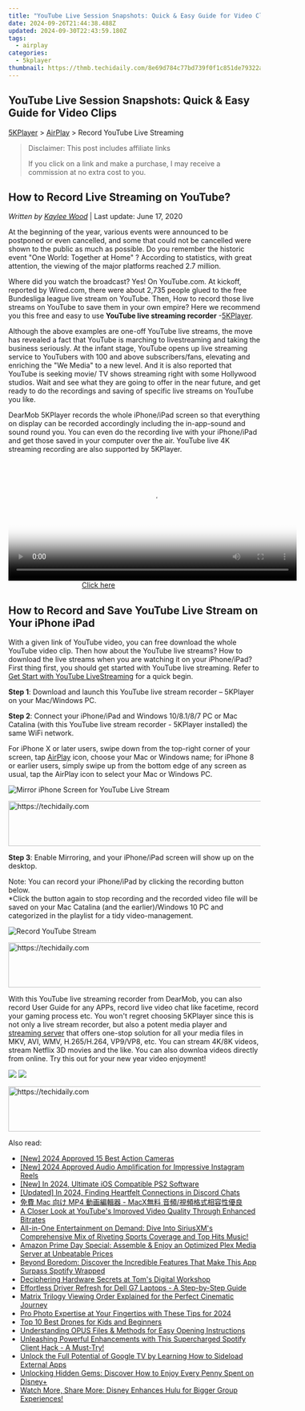```yaml
---
title: "YouTube Live Session Snapshots: Quick & Easy Guide for Video Clips"
date: 2024-09-26T21:44:38.488Z
updated: 2024-09-30T22:43:59.180Z
tags:
  - airplay
categories:
  - 5kplayer
thumbnail: https://thmb.techidaily.com/8e69d784c77bd739f0f1c851de79322ac9ec55e884e7ced93bcfd0b725d11a77.jpg
---
```


## YouTube Live Session Snapshots: Quick & Easy Guide for Video Clips

[5KPlayer](https://tools.techidaily.com/5kplayer/products/) \> [AirPlay](https://tools.techidaily.com/5kplayer/airplay/) \> Record YouTube Live Streaming

>  Disclaimer: This post includes affiliate links
>
>  If you click on a link and make a purchase, I may receive a commission at no extra cost to you.
>

## How to Record Live Streaming on YouTube?

 _Written by [Kaylee Wood](https://www.quora.com/profile/Amanda-Hu-21)_ | Last update: June 17, 2020

At the beginning of the year, various events were announced to be postponed or even cancelled, and some that could not be cancelled were shown to the public as much as possible. Do you remember the historic event "One World: Together at Home" ? According to statistics, with great attention, the viewing of the major platforms reached 2.7 million. 

Where did you watch the broadcast? Yes! On YouTube.com. At kickoff, reported by Wired.com, there were about 2,735 people glued to the free Bundesliga league live stream on YouTube. Then, How to record those live streams on YouTube to save them in your own empire? Here we recommend you this free and easy to use **YouTube live streaming recorder** \-[5KPlayer](https://tools.techidaily.com/5kplayer/products/). 

Although the above examples are one-off YouTube live streams, the move has revealed a fact that YouTube is marching to livestreaming and taking the business seriously. At the infant stage, YouTube opens up live streaming service to YouTubers with 100 and above subscribers/fans, elevating and enriching the "We Media" to a new level. And it is also reported that YouTube is seeking movie/ TV shows streaming right with some Hollywood studios. Wait and see what they are going to offer in the near future, and get ready to do the recordings and saving of specific live streams on YouTube you like. 

DearMob 5KPlayer records the whole iPhone/iPad screen so that everything on display can be recorded accordingly including the in-app-sound and sound round you. You can even do the recording live with your iPhone/iPad and get those saved in your computer over the air. YouTube live 4K streaming recording are also supported by 5KPlayer. 

<!-- affiliate ads begin -->
<span id="1982499">
					<video width="576" height="240" style="cursor:pointer"
           poster="//a.impactradius-go.com/display-clicktoplayimage/1982499.png"
           onclick="if(!this.playClicked){this.play();this.setAttribute('controls',true);this.playClicked=true;}">
	   <source src="//a.impactradius-go.com/display-ad/22993-1982499">
	   <img src="//a.impactradius-go.com/display-clicktoplayimage/1982499.png" style="border: none; height: 100%; width: 100%; object-fit: contain">
	</video>
	<div style="width:360px;text-align:center"><a href="javascript:window.open(decodeURIComponent('https%3A%2F%2Fhomestyler.sjv.io%2Fc%2F5597632%2F1982499%2F22993'), '_blank');void(0);">Click here</a></div>
</span>
<img height="0" width="0" src="https://imp.pxf.io/i/5597632/1982499/22993" style="position:absolute;visibility:hidden;" border="0" />
<!-- affiliate ads end -->

## How to Record and Save YouTube Live Stream on Your iPhone iPad

With a given link of YouTube video, you can free download the whole YouTube video clip. Then how about the YouTube live streams? How to download the live streams when you are watching it on your iPhone/iPad? First thing first, you should get started with YouTube live streaming. Refer to [Get Start with YouTube LiveStreaming](https://developers.google.com/youtube/v3/live/getting-started) for a quick begin. 

**Step 1**: Download and launch this YouTube live stream recorder – 5KPlayer on your Mac/Windows PC.

**Step 2**: Connect your iPhone/iPad and Windows 10/8.1/8/7 PC or Mac Catalina (with this YouTube live stream recorder - 5KPlayer installed) the same WiFi network.

For iPhone X or later users, swipe down from the top-right corner of your screen, tap [AirPlay](https://tools.techidaily.com/5kplayer/airplay/) icon, choose your Mac or Windows name; for iPhone 8 or earlier users, simply swipe up from the bottom edge of any screen as usual, tap the AirPlay icon to select your Mac or Windows PC.

![Mirror iPhone Screen for YouTube Live Stream](https://www.5kplayer.com/airplay/img/mirror-iphone-screen.jpg) 

<!-- affiliate ads begin -->
<a href="https://appsumo.8odi.net/c/5597632/2130875/7443" target="_top" id="2130875">
  <img src="//a.impactradius-go.com/display-ad/7443-2130875" border="0" alt="https://techidaily.com" width="728" height="90"/>
</a>
<img height="0" width="0" src="https://appsumo.8odi.net/i/5597632/2130875/7443" style="position:absolute;visibility:hidden;" border="0" />
<!-- affiliate ads end -->

**Step 3**: Enable Mirroring, and your iPhone/iPad screen will show up on the desktop.

Note: You can record your iPhone/iPad by clicking the recording button below.   
 \*Click the button again to stop recording and the recorded video file will be saved on your Mac Catalina (and the earlier)/Windows 10 PC and categorized in the playlist for a tidy video-management.

![Record YouTube Stream](https://www.5kplayer.com/airplay/../video-music-player/img/5kp-wmc-alternative-zjy-recording.jpg) 

<!-- affiliate ads begin -->
<a href="https://appsumo.8odi.net/c/5597632/2049387/7443" target="_top" id="2049387">
  <img src="//a.impactradius-go.com/display-ad/7443-2049387" border="0" alt="https://techidaily.com" width="728" height="90"/>
</a>
<img height="0" width="0" src="https://appsumo.8odi.net/i/5597632/2049387/7443" style="position:absolute;visibility:hidden;" border="0" />
<!-- affiliate ads end -->

With this YouTube live streaming recorder from DearMob, you can also record User Guide for any APPs, record live video chat like facetime, record your gaming process etc. You won't regret choosing 5KPlayer since this is not only a live stream recorder, but also a potent media player and [streaming server](https://tools.techidaily.com/5kplayer/airplay/) that offers one-stop solution for all your media files in MKV, AVI, WMV, H.265/H.264, VP9/VP8, etc. You can stream 4K/8K videos, stream Netflix 3D movies and the like. You can also downloa videos directly from online. Try this out for your new year video enjoyment!

[![](https://www.5kplayer.com/airplay/../button/freedownwhitewin.png)](https://tools.techidaily.com/5kplayer/products/) [![](https://www.5kplayer.com/airplay/../button/freedownbackmac.png)](https://tools.techidaily.com/5kplayer/products/)

<!-- affiliate ads begin -->
<a href="https://aligracehair.sjv.io/c/5597632/1997695/19272" target="_top" id="1997695">
  <img src="//a.impactradius-go.com/display-ad/19272-1997695" border="0" alt="https://techidaily.com" width="728" height="90"/>
</a>
<img height="0" width="0" src="https://aligracehair.sjv.io/i/5597632/1997695/19272" style="position:absolute;visibility:hidden;" border="0" />
<!-- affiliate ads end -->

<ins class="adsbygoogle"
     style="display:block"
     data-ad-format="autorelaxed"
     data-ad-client="ca-pub-7571918770474297"
     data-ad-slot="1223367746"></ins>

<ins class="adsbygoogle"
     style="display:block"
     data-ad-client="ca-pub-7571918770474297"
     data-ad-slot="8358498916"
     data-ad-format="auto"
     data-full-width-responsive="true"></ins>

<span class="atpl-alsoreadstyle">Also read:</span>
<div><ul>
<li><a href="https://vp-tips.techidaily.com/new-2024-approved-15-best-action-cameras/"><u>[New] 2024 Approved 15 Best Action Cameras</u></a></li>
<li><a href="https://instagram-video-files.techidaily.com/new-2024-approved-audio-amplification-for-impressive-instagram-reels/"><u>[New] 2024 Approved Audio Amplification for Impressive Instagram Reels</u></a></li>
<li><a href="https://visual-screen-recording.techidaily.com/new-in-2024-ultimate-ios-compatible-ps2-software/"><u>[New] In 2024, Ultimate iOS Compatible PS2 Software</u></a></li>
<li><a href="https://discord-videos.techidaily.com/updated-in-2024-finding-heartfelt-connections-in-discord-chats/"><u>[Updated] In 2024, Finding Heartfelt Connections in Discord Chats</u></a></li>
<li><a href="https://discover-dash.techidaily.com/mac-mp4-macx/"><u>免費 Mac 向け MP4 動画編輯器 - MacX無料 音頻/視頻格式相容性優良</u></a></li>
<li><a href="https://media-tips.techidaily.com/a-closer-look-at-youtubes-improved-video-quality-through-enhanced-bitrates/"><u>A Closer Look at YouTube's Improved Video Quality Through Enhanced Bitrates</u></a></li>
<li><a href="https://media-tips.techidaily.com/all-in-one-entertainment-on-demand-dive-into-siriusxms-comprehensive-mix-of-riveting-sports-coverage-and-top-hits-music/"><u>All-in-One Entertainment on Demand: Dive Into SiriusXM's Comprehensive Mix of Riveting Sports Coverage and Top Hits Music!</u></a></li>
<li><a href="https://media-tips.techidaily.com/amazon-prime-day-special-assemble-and-enjoy-an-optimized-plex-media-server-at-unbeatable-prices/"><u>Amazon Prime Day Special: Assemble & Enjoy an Optimized Plex Media Server at Unbeatable Prices</u></a></li>
<li><a href="https://media-tips.techidaily.com/beyond-boredom-discover-the-incredible-features-that-make-this-app-surpass-spotify-wrapped/"><u>Beyond Boredom: Discover the Incredible Features That Make This App Surpass Spotify Wrapped</u></a></li>
<li><a href="https://hardware-tips.techidaily.com/deciphering-hardware-secrets-at-toms-digital-workshop/"><u>Deciphering Hardware Secrets at Tom's Digital Workshop</u></a></li>
<li><a href="https://driver-download.techidaily.com/effortless-driver-refresh-for-dell-g7-laptops-a-step-by-step-guide/"><u>Effortless Driver Refresh for Dell G7 Laptops - A Step-by-Step Guide</u></a></li>
<li><a href="https://tech-renaissance.techidaily.com/matrix-trilogy-viewing-order-explained-for-the-perfect-cinematic-journey/"><u>Matrix Trilogy Viewing Order Explained for the Perfect Cinematic Journey</u></a></li>
<li><a href="https://extra-skills.techidaily.com/pro-photo-expertise-at-your-fingertips-with-these-tips-for-2024/"><u>Pro Photo Expertise at Your Fingertips with These Tips for 2024</u></a></li>
<li><a href="https://extra-lessons.techidaily.com/top-10-best-drones-for-kids-and-beginners/"><u>Top 10 Best Drones for Kids and Beginners</u></a></li>
<li><a href="https://media-tips.techidaily.com/understanding-opus-files-and-methods-for-easy-opening-instructions/"><u>Understanding OPUS Files & Methods for Easy Opening Instructions</u></a></li>
<li><a href="https://media-tips.techidaily.com/unleashing-powerful-enhancements-with-this-supercharged-spotify-client-hack-a-must-try/"><u>Unleashing Powerful Enhancements with This Supercharged Spotify Client Hack - A Must-Try!</u></a></li>
<li><a href="https://media-tips.techidaily.com/unlock-the-full-potential-of-google-tv-by-learning-how-to-sideload-external-apps/"><u>Unlock the Full Potential of Google TV by Learning How to Sideload External Apps</u></a></li>
<li><a href="https://media-tips.techidaily.com/unlocking-hidden-gems-discover-how-to-enjoy-every-penny-spent-on-disneyplus/"><u>Unlocking Hidden Gems: Discover How to Enjoy Every Penny Spent on Disney+</u></a></li>
<li><a href="https://media-tips.techidaily.com/watch-more-share-more-disney-enhances-hulu-for-bigger-group-experiences/"><u>Watch More, Share More: Disney Enhances Hulu for Bigger Group Experiences!</u></a></li>
</ul></div>

